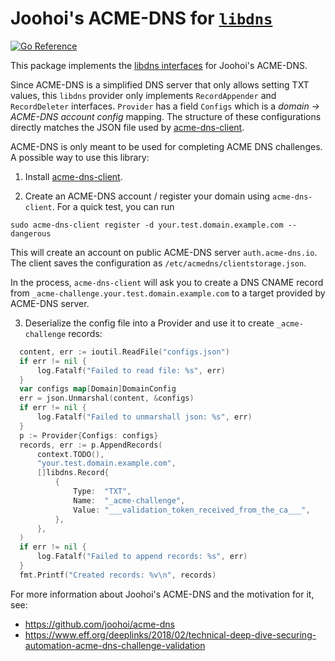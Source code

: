 Joohoi's ACME-DNS for [`libdns`](https://github.com/libdns/libdns)
=======================

[![Go Reference](https://pkg.go.dev/badge/test.svg)](https://pkg.go.dev/github.com/libdns/TODO:joohoi_acme_dns)

This package implements the [libdns interfaces](https://github.com/libdns/libdns) for Joohoi's ACME-DNS.

Since ACME-DNS is a simplified DNS server that only allows setting TXT values,
this `libdns` provider only implements `RecordAppender` and `RecordDeleter` interfaces.
`Provider` has a field `Configs` which is a _domain -> ACME-DNS account config_ mapping.
The structure of these configurations directly matches the JSON file used by
[acme-dns-client](https://github.com/acme-dns/acme-dns-client).

ACME-DNS is only meant to be used for completing ACME DNS challenges. A possible way to use this library:

1. Install [acme-dns-client](https://github.com/acme-dns/acme-dns-client).

2. Create an ACME-DNS account / register your domain using `acme-dns-client`.
  For a quick test, you can run

  `sudo acme-dns-client register -d your.test.domain.example.com --dangerous`

  This will create an account on public ACME-DNS server `auth.acme-dns.io`. The client
  saves the configuration as `/etc/acmedns/clientstorage.json`.

  In the process, `acme-dns-client` will ask you to create a DNS CNAME record from
  `_acme-challenge.your.test.domain.example.com` to a target provided by ACME-DNS server.

3. Deserialize the config file into a Provider and use it to create `_acme-challenge`
  records:

  ```go
	content, err := ioutil.ReadFile("configs.json")
	if err != nil {
		log.Fatalf("Failed to read file: %s", err)
	}
	var configs map[Domain]DomainConfig
	err = json.Unmarshal(content, &configs)
	if err != nil {
		log.Fatalf("Failed to unmarshall json: %s", err)
	}
	p := Provider{Configs: configs}
	records, err := p.AppendRecords(
		context.TODO(),
		"your.test.domain.example.com",
		[]libdns.Record{
			{
				Type:  "TXT",
				Name:  "_acme-challenge",
				Value: "___validation_token_received_from_the_ca___",
			},
		},
	)
	if err != nil {
		log.Fatalf("Failed to append records: %s", err)
	}
	fmt.Printf("Created records: %v\n", records)
  ```

For more information about Joohoi's ACME-DNS and the motivation for it, see:

* https://github.com/joohoi/acme-dns
* https://www.eff.org/deeplinks/2018/02/technical-deep-dive-securing-automation-acme-dns-challenge-validation